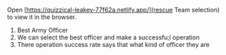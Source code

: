 Open [https://quizzical-leakey-77f62a.netlify.app/](rescue Team selection) to view it in the browser.

<ol>
<li>Best Army Officer</li>
<li>We can select the best officer and make a successfu;l operation</li>
<li>There operation success rate says that what kind of officer they are</li>
</ol>
